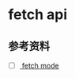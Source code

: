 # fetch api


## 参考资料
*  [ ] [ fetch mode](https://developer.mozilla.org/en-US/docs/Web/API/Request/mode)